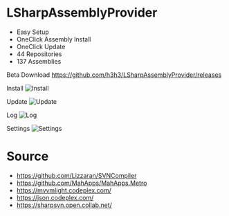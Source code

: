 LSharpAssemblyProvider
======================
 - Easy Setup
 - OneClick Assembly Install
 - OneClick Update
 - 44  Repositories
 - 137 Assemblies
 
Beta Download
https://github.com/h3h3/LSharpAssemblyProvider/releases


Install
![Install](http://i.imgur.com/WaxOlP2.png)


Update
![Update](http://i.imgur.com/SEuaCsT.png)


Log
![Log](http://i.imgur.com/ExQoUm4.png)


Settings
![Settings](http://i.imgur.com/w4TKRVG.png)


Source
======================
 - https://github.com/Lizzaran/SVNCompiler
 - https://github.com/MahApps/MahApps.Metro
 - https://mvvmlight.codeplex.com/
 - https://json.codeplex.com/
 - https://sharpsvn.open.collab.net/
